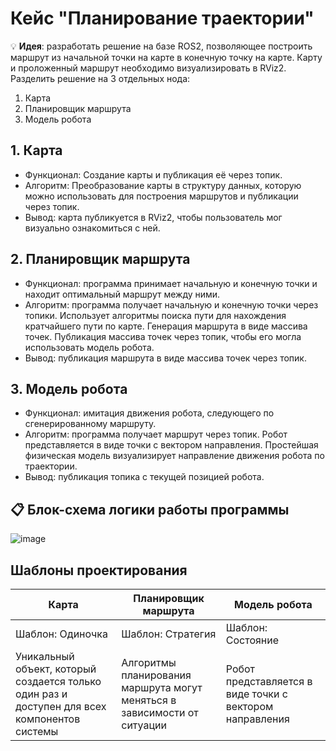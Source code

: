# Кейс "Планирование траектории"
:bulb: **Идея**: разработать решение на базе ROS2, позволяющее построить маршрут из начальной точки на карте в конечную точку на карте. Карту и проложенный маршрут необходимо визуализировать в RViz2.  
Разделить решение на 3 отдельных нода:
1) Карта
2) Планировщик маршрута
3) Модель робота
## 1. Карта
- Функционал: Создание карты и публикация её через топик.
- Алгоритм: Преобразование карты в структуру данных, которую можно использовать для построения маршрутов и публикации через топик.
- Вывод: карта публикуется в RViz2, чтобы пользователь мог визуально ознакомиться с ней.

## 2. Планировщик маршрута
- Функционал: программа принимает начальную и конечную точки и находит оптимальный маршрут между ними.
- Алгоритм: программа получает начальную и конечную точки через топики. Использует алгоритмы поиска пути для нахождения кратчайшего пути по карте. Генерация маршрута в виде массива точек. Публикация массива точек через топик, чтобы его могла использовать модель робота.
- Вывод: публикация маршрута в виде массива точек через топик.

## 3. Модель робота
- Функционал: имитация движения робота, следующего по сгенерированному маршруту.
- Алгоритм: программа получает маршрут через топик. Робот представляется в виде точки с вектором направления. Простейшая физическая модель визуализирует направление движения робота по траектории.
- Вывод: публикация топика с текущей позицией робота.

## :clipboard: Блок-схема логики работы программы
![image](https://github.com/user-attachments/assets/fcbda42a-4431-4673-8e6e-e40f9152f766)

## Шаблоны проектирования
| Карта | Планировщик маршрута | Модель робота |
|----------------|---------|----------------|
| Шаблон: Одиночка | Шаблон: Стратегия | Шаблон: Состояние |
| Уникальный объект, который создается только один раз и доступен для всех компонентов системы | Алгоритмы планирования маршрута могут меняться в зависимости от ситуации | Робот представляется в виде точки с вектором направления |
